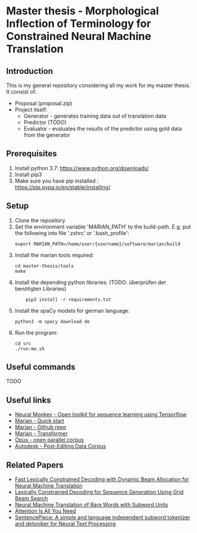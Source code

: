 # Master thesis - Morphological Inflection of Terminology for Constrained Neural Machine Translation


## Introduction
This is my general repository considering all my work for my master thesis. It consist of:
* Proposal (proposal.zip)
* Project itself:
  * Generator - generates training data out of translation data
  * Predictor (TODO)
  * Evaluator - evaluates the results of the predictor using gold data from the generator

## Prerequisites 
1. Install python 3.7: https://www.python.org/downloads/
2. Install pip3
3. Make sure you have pip installed : https://pip.pypa.io/en/stable/installing/

## Setup
1. Clone the repository
2. Set the environment variable 'MARIAN_PATH' to the build-path. E.g. put the following into file '.zshrc' or '.bash_profile':
    ```
    export MARIAN_PATH=/home/user/{username}/software/marian/build
    ```
3. Install the marian tools required:
    ```
    cd master-thesis/tools
    make
    ```
4. Install the depending python libraries: (TODO: überprüfen der benötigten Libraries)
    ```
        pip3 install -r requirements.txt
    ```
5. Install the spaCy models for german language:
    ```
    python3 -m spacy download de
    ```
6. Run the program:
    ```
    cd src
    ./run-me.sh
    ```
## Useful commands
 TODO

## Useful links

- [Neural Monkey - Open toolkit for sequence learning using Tensorflow](https://neural-monkey.readthedocs.io/en/latest/)
- [Marian - Quick start](https://marian-nmt.github.io/quickstart/)
- [Marian - Github repo](https://github.com/marian-nmt/marian)
- [Marian - Transformer](https://github.com/marian-nmt/marian-examples/tree/master/wmt2017-transformer)
- [Opus - open parallel corpus](http://opus.nlpl.eu/)
- [Autodesk - Post-Editing Data Corpus](https://mailman.stanford.edu/pipermail/parser-user/2015-April/003166.html)

## Related Papers

- [Fast Lexically Constrained Decoding with Dynamic Beam Allocation for Neural Machine Translation](https://arxiv.org/abs/1804.06609)
- [Lexically Constrained Decoding for Sequence Generation Using Grid Beam Search](https://arxiv.org/abs/1704.07138)
- [Neural Machine Translation of Rare Words with Subword Units](https://www.aclweb.org/anthology/P16-1162)
- [Attention Is All You Need](https://arxiv.org/abs/1706.03762)
- [SentencePiece: A simple and language independent subword tokenizer and detoniker for Neural Text Processing](https://arxiv.org/pdf/1808.06226.pdf)
